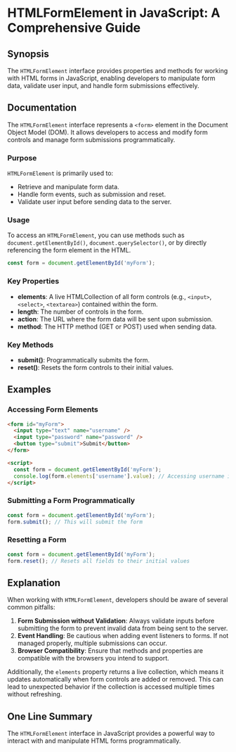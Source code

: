 <!--
Meta Description: # HTMLFormElement in JavaScript: A Comprehensive Guide ## Synopsis The `HTMLFormElement` interface provides properties and methods for working with HT...
Meta Keywords: form, htmlformelement, document, javascript, data
-->

# HTMLFormElement in JavaScript: A Comprehensive Guide

## Synopsis
The `HTMLFormElement` interface provides properties and methods for working with HTML forms in JavaScript, enabling developers to manipulate form data, validate user input, and handle form submissions effectively.

## Documentation
The `HTMLFormElement` interface represents a `<form>` element in the Document Object Model (DOM). It allows developers to access and modify form controls and manage form submissions programmatically.

### Purpose
`HTMLFormElement` is primarily used to:
- Retrieve and manipulate form data.
- Handle form events, such as submission and reset.
- Validate user input before sending data to the server.

### Usage
To access an `HTMLFormElement`, you can use methods such as `document.getElementById()`, `document.querySelector()`, or by directly referencing the form element in the HTML.

```javascript
const form = document.getElementById('myForm');
```

### Key Properties
- **elements**: A live HTMLCollection of all form controls (e.g., `<input>`, `<select>`, `<textarea>`) contained within the form.
- **length**: The number of controls in the form.
- **action**: The URL where the form data will be sent upon submission.
- **method**: The HTTP method (GET or POST) used when sending data.

### Key Methods
- **submit()**: Programmatically submits the form.
- **reset()**: Resets the form controls to their initial values.

## Examples
### Accessing Form Elements
```html
<form id="myForm">
  <input type="text" name="username" />
  <input type="password" name="password" />
  <button type="submit">Submit</button>
</form>

<script>
  const form = document.getElementById('myForm');
  console.log(form.elements['username'].value); // Accessing username input value
</script>
```

### Submitting a Form Programmatically
```javascript
const form = document.getElementById('myForm');
form.submit(); // This will submit the form
```

### Resetting a Form
```javascript
const form = document.getElementById('myForm');
form.reset(); // Resets all fields to their initial values
```

## Explanation
When working with `HTMLFormElement`, developers should be aware of several common pitfalls:

1. **Form Submission without Validation**: Always validate inputs before submitting the form to prevent invalid data from being sent to the server.
2. **Event Handling**: Be cautious when adding event listeners to forms. If not managed properly, multiple submissions can occur.
3. **Browser Compatibility**: Ensure that methods and properties are compatible with the browsers you intend to support.

Additionally, the `elements` property returns a live collection, which means it updates automatically when form controls are added or removed. This can lead to unexpected behavior if the collection is accessed multiple times without refreshing.

## One Line Summary
The `HTMLFormElement` interface in JavaScript provides a powerful way to interact with and manipulate HTML forms programmatically.